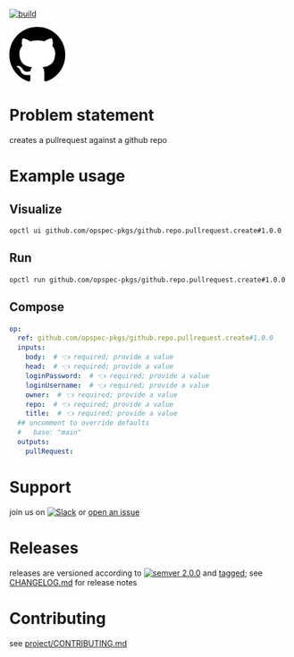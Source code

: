 [![build](https://github.com/opspec-pkgs/github.repo.pullrequest.create/actions/workflows/build.yml/badge.svg)](https://github.com/opspec-pkgs/github.repo.pullrequest.create/actions/workflows/build.yml)


<img src="icon.svg" alt="icon" height="100px">

# Problem statement

creates a pullrequest against a github repo

# Example usage

## Visualize

```shell
opctl ui github.com/opspec-pkgs/github.repo.pullrequest.create#1.0.0
```

## Run

```
opctl run github.com/opspec-pkgs/github.repo.pullrequest.create#1.0.0
```

## Compose

```yaml
op:
  ref: github.com/opspec-pkgs/github.repo.pullrequest.create#1.0.0
  inputs:
    body:  # 👈 required; provide a value
    head:  # 👈 required; provide a value
    loginPassword:  # 👈 required; provide a value
    loginUsername:  # 👈 required; provide a value
    owner:  # 👈 required; provide a value
    repo:  # 👈 required; provide a value
    title:  # 👈 required; provide a value
  ## uncomment to override defaults
  #   base: "main"
  outputs:
    pullRequest:
```

# Support

join us on
[![Slack](https://img.shields.io/badge/slack-opctl-E01563.svg)](https://join.slack.com/t/opctl/shared_invite/zt-51zodvjn-Ul_UXfkhqYLWZPQTvNPp5w)
or
[open an issue](https://github.com/opspec-pkgs/github.repo.pullrequest.create/issues)

# Releases

releases are versioned according to
[![semver 2.0.0](https://img.shields.io/badge/semver-2.0.0-brightgreen.svg)](http://semver.org/spec/v2.0.0.html)
and [tagged](https://git-scm.com/book/en/v2/Git-Basics-Tagging); see
[CHANGELOG.md](CHANGELOG.md) for release notes

# Contributing

see
[project/CONTRIBUTING.md](https://github.com/opspec-pkgs/project/blob/main/CONTRIBUTING.md)
